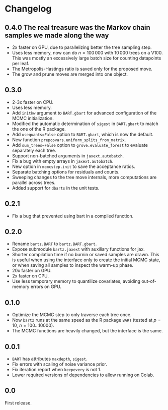 <!--
bartz/docs/changelog.md

Copyright (c) 2024, Giacomo Petrillo

This file is part of bartz.

Permission is hereby granted, free of charge, to any person obtaining a copy
of this software and associated documentation files (the "Software"), to deal
in the Software without restriction, including without limitation the rights
to use, copy, modify, merge, publish, distribute, sublicense, and/or sell
copies of the Software, and to permit persons to whom the Software is
furnished to do so, subject to the following conditions:

The above copyright notice and this permission notice shall be included in all
copies or substantial portions of the Software.

THE SOFTWARE IS PROVIDED "AS IS", WITHOUT WARRANTY OF ANY KIND, EXPRESS OR
IMPLIED, INCLUDING BUT NOT LIMITED TO THE WARRANTIES OF MERCHANTABILITY,
FITNESS FOR A PARTICULAR PURPOSE AND NONINFRINGEMENT. IN NO EVENT SHALL THE
AUTHORS OR COPYRIGHT HOLDERS BE LIABLE FOR ANY CLAIM, DAMAGES OR OTHER
LIABILITY, WHETHER IN AN ACTION OF CONTRACT, TORT OR OTHERWISE, ARISING FROM,
OUT OF OR IN CONNECTION WITH THE SOFTWARE OR THE USE OR OTHER DEALINGS IN THE
SOFTWARE.
-->

<!--- This changelog is written in Markdown and without line splits to make it
  copy-pastable to github releases. -->


# Changelog


## 0.4.0 The real treasure was the Markov chain samples we made along the way

* 2x faster on GPU, due to parallelizing better the tree sampling step.
* Uses less memory, now can do $n=100\,000$ with $10\,000$ trees on a V100. This was mostly an excessively large batch size for counting datapoints per leaf.
* The Metropolis-Hastings ratio is saved only for the proposed move.
* The grow and prune moves are merged into one object.


## 0.3.0

* 2-3x faster on CPU.
* Uses less memory.
* Add `initkw` argument to `BART.gbart` for advanced configuration of the MCMC initialization.
* Modified the automatic determination of `sigest` in `BART.gbart` to match the one of the R package.
* Add `usequants=False` option to `BART.gbart`, which is now the default.
* New function `prepcovars.uniform_splits_from_matrix`.
* Add `sum_trees=False` option to `grove.evaluate_forest` to evaluate separately each tree.
* Support non-batched arguments in `jaxext.autobatch`.
* Fix a bug with empty arrays in `jaxext.autobatch`.
* New option in `mcmcstep.init` to save the acceptance ratios.
* Separate batching options for residuals and counts.
* Sweeping changes to the tree move internals, more computations are parallel across trees.
* Added support for `dbarts` in the unit tests.


## 0.2.1

* Fix a bug that prevented using bart in a compiled function.


## 0.2.0

* Rename `bartz.BART` to `bartz.BART.gbart`.
* Expose submodule `bartz.jaxext` with auxiliary functions for jax.
* Shorter compilation time if no burnin or saved samples are drawn. This is useful when using the interface only to create the initial MCMC state, or when saving all samples to inspect the warm-up phase.
* 20x faster on GPU.
* 2x faster on CPU.
* Use less temporary memory to quantilize covariates, avoiding out-of-memory errors on GPU.


## 0.1.0

* Optimize the MCMC step to only traverse each tree once.
* Now `bartz` runs at the same speed as the R package `BART` (tested at $p=10$, $n=100\ldots 10000$).
* The MCMC functions are heavily changed, but the interface is the same.


## 0.0.1

* `BART` has attributes `maxdepth`, `sigest`.
* Fix errors with scaling of noise variance prior.
* Fix iteration report when `keepevery` is not 1.
* Lower required versions of dependencies to allow running on Colab.


## 0.0

First release.
